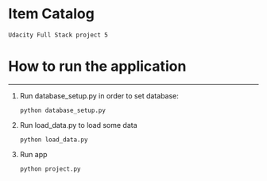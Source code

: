 # Item Catalog

    Udacity Full Stack project 5

# How to run the application
-----------------------


1. Run database_setup.py in order to set database:

    `python database_setup.py`

2. Run load_data.py to load some data

    `python load_data.py`

3. Run app

    `python project.py`


